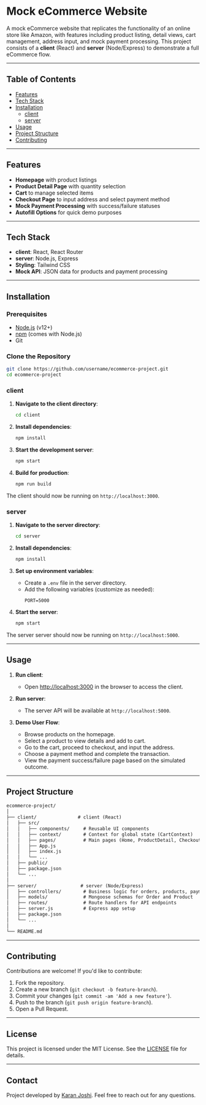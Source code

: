 
# Mock eCommerce Website

A mock eCommerce website that replicates the functionality of an online store like Amazon, with features including product listing, detail views, cart management, address input, and mock payment processing. This project consists of a **client** (React) and **server** (Node/Express) to demonstrate a full eCommerce flow.

---

## Table of Contents
- [Features](#features)
- [Tech Stack](#tech-stack)
- [Installation](#installation)
  - [client](#client)
  - [server](#server)
- [Usage](#usage)
- [Project Structure](#project-structure)
- [Contributing](#contributing)

---

## Features

- **Homepage** with product listings
- **Product Detail Page** with quantity selection
- **Cart** to manage selected items
- **Checkout Page** to input address and select payment method
- **Mock Payment Processing** with success/failure statuses
- **Autofill Options** for quick demo purposes

---

## Tech Stack

- **client**: React, React Router
- **server**: Node.js, Express
- **Styling**: Tailwind CSS
- **Mock API**: JSON data for products and payment processing

---

## Installation

### Prerequisites

- [Node.js](https://nodejs.org/) (v12+)
- [npm](https://www.npmjs.com/) (comes with Node.js)
- Git

### Clone the Repository

```bash
git clone https://github.com/username/ecommerce-project.git
cd ecommerce-project
```

### client

1. **Navigate to the client directory**:
   ```bash
   cd client
   ```

2. **Install dependencies**:
   ```bash
   npm install
   ```

3. **Start the development server**:
   ```bash
   npm start
   ```

4. **Build for production**:
   ```bash
   npm run build
   ```

The client should now be running on `http://localhost:3000`.

### server

1. **Navigate to the server directory**:
   ```bash
   cd server
   ```

2. **Install dependencies**:
   ```bash
   npm install
   ```

3. **Set up environment variables**:
   - Create a `.env` file in the server directory.
   - Add the following variables (customize as needed):
     ```env
     PORT=5000
     ```

4. **Start the server**:
   ```bash
   npm start
   ```

The server server should now be running on `http://localhost:5000`.

---

## Usage

1. **Run client**:
   - Open [http://localhost:3000](http://localhost:3000) in the browser to access the client.

2. **Run server**:
   - The server API will be available at `http://localhost:5000`.

3. **Demo User Flow**:
   - Browse products on the homepage.
   - Select a product to view details and add to cart.
   - Go to the cart, proceed to checkout, and input the address.
   - Choose a payment method and complete the transaction.
   - View the payment success/failure page based on the simulated outcome.

---

## Project Structure

```markdown
ecommerce-project/
│
├── client/               # client (React)
│   ├── src/
│   │   ├── components/     # Reusable UI components
│   │   ├── context/        # Context for global state (CartContext)
│   │   ├── pages/          # Main pages (Home, ProductDetail, Checkout, PaymentStatus)
│   │   ├── App.js
│   │   ├── index.js
│   │   └── ...
│   ├── public/
│   ├── package.json
│   └── ...
│
├── server/                # server (Node/Express)
│   ├── controllers/        # Business logic for orders, products, payments
│   ├── models/             # Mongoose schemas for Order and Product
│   ├── routes/             # Route handlers for API endpoints
│   ├── server.js           # Express app setup
│   ├── package.json
│   └── ...
│
└── README.md
```

---

## Contributing

Contributions are welcome! If you'd like to contribute:
1. Fork the repository.
2. Create a new branch (`git checkout -b feature-branch`).
3. Commit your changes (`git commit -am 'Add a new feature'`).
4. Push to the branch (`git push origin feature-branch`).
5. Open a Pull Request.

---

## License

This project is licensed under the MIT License. See the [LICENSE](LICENSE) file for details.

---

## Contact

Project developed by [Karan Joshi](mailto:karan.joshi.dev@gmail.com). Feel free to reach out for any questions.

